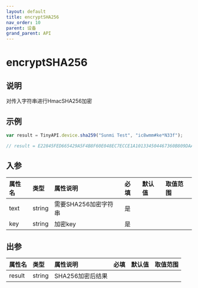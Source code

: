 ```yaml
---
layout: default
title: encryptSHA256
nav_order: 10
parent: 设备
grand_parent: API
---
```


# encryptSHA256

## 说明
对传入字符串进行HmacSHA256加密

## 示例
```javascript
var result = TinyAPI.device.sha259("Sunmi Test", "ic8wmm#ke*N33f");

// result = E22845FED665429A5F4B8F60E048EC7ECCE1A101334504467360B809DAAADC5E
```

## 入参

| 属性名  | 类型     | 属性说明          | 必填  | 默认值    | 取值范围                   |
|:-----|:-------|:--------------|:----|:-------|:-----------------------|
| text | string | 需要SHA256加密字符串 | 是   |  |  |
| key  | string | 加密key         | 是   |  |  |

## 出参

| 属性名    | 类型     | 属性说明        | 必填  | 默认值    | 取值范围                   |
|:-------|:-------|:------------|:----|:-------|:-----------------------|
| result | string | SHA256加密后结果 |     |  |  |